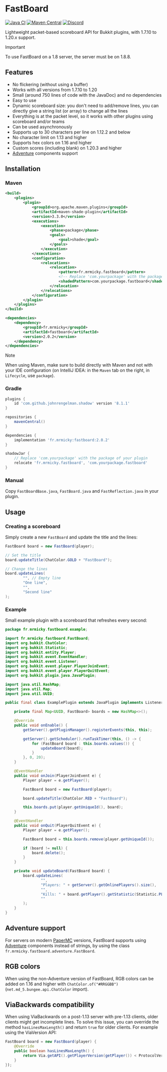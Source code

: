 # FastBoard

[![Java CI](https://github.com/MrMicky-FR/FastBoard/actions/workflows/build.yml/badge.svg)](https://github.com/MrMicky-FR/FastBoard/actions/workflows/build.yml)
[![Maven Central](https://img.shields.io/maven-central/v/fr.mrmicky/fastboard.svg?label=Maven%20Central)](https://central.sonatype.com/artifact/fr.mrmicky/fastboard)
[![Discord](https://img.shields.io/discord/390919659874156560.svg?colorB=5865f2&label=Discord&logo=discord&logoColor=white)](https://discord.gg/q9UwaBT)

Lightweight packet-based scoreboard API for Bukkit plugins, with 1.7.10 to 1.20.x support.

> [!IMPORTANT]
> To use FastBoard on a 1.8 server, the server must be on 1.8.8.

## Features

* No flickering (without using a buffer)
* Works with all versions from 1.7.10 to 1.20
* Small (around 750 lines of code with the JavaDoc) and no dependencies
* Easy to use
* Dynamic scoreboard size: you don't need to add/remove lines, you can directly give a string list (or array) to change all the lines
* Everything is at the packet level, so it works with other plugins using scoreboard and/or teams
* Can be used asynchronously
* Supports up to 30 characters per line on 1.12.2 and below
* No character limit on 1.13 and higher
* Supports hex colors on 1.16 and higher
* Custom scores (including blank) on 1.20.3 and higher
* [Adventure](https://github.com/KyoriPowered/adventure) components support

## Installation

### Maven
```xml
<build>
    <plugins>
        <plugin>
            <groupId>org.apache.maven.plugins</groupId>
            <artifactId>maven-shade-plugin</artifactId>
            <version>3.3.0</version>
            <executions>
                <execution>
                    <phase>package</phase>
                    <goals>
                        <goal>shade</goal>
                    </goals>
                </execution>
            </executions>
            <configuration>
                <relocations>
                    <relocation>
                        <pattern>fr.mrmicky.fastboard</pattern>
                        <!-- Replace 'com.yourpackage' with the package of your plugin ! -->
                        <shadedPattern>com.yourpackage.fastboard</shadedPattern>
                    </relocation>
                </relocations>
            </configuration>
        </plugin>
    </plugins>
</build>

<dependencies>
    <dependency>
        <groupId>fr.mrmicky</groupId>
        <artifactId>fastboard</artifactId>
        <version>2.0.2</version>
    </dependency>
</dependencies>
```

> [!NOTE]
> When using Maven, make sure to build directly with Maven and not with your IDE configuration (on IntelliJ IDEA: in the `Maven` tab on the right, in `Lifecycle`, use `package`).

### Gradle

```groovy
plugins {
    id 'com.github.johnrengelman.shadow' version '8.1.1'
}

repositories {
    mavenCentral()
}

dependencies {
    implementation 'fr.mrmicky:fastboard:2.0.2'
}

shadowJar {
    // Replace 'com.yourpackage' with the package of your plugin 
    relocate 'fr.mrmicky.fastboard', 'com.yourpackage.fastboard'
}
```

### Manual

Copy `FastBoardBase.java`, `FastBoard.java` and `FastReflection.java` in your plugin.

## Usage

### Creating a scoreboard

Simply create a new `FastBoard` and update the title and the lines:

```java
FastBoard board = new FastBoard(player);

// Set the title
board.updateTitle(ChatColor.GOLD + "FastBoard");

// Change the lines
board.updateLines(
        "", // Empty line
        "One line",
        "",
        "Second line"
);
```

### Example

Small example plugin with a scoreboard that refreshes every second:

```java
package fr.mrmicky.fastboard.example;

import fr.mrmicky.fastboard.FastBoard;
import org.bukkit.ChatColor;
import org.bukkit.Statistic;
import org.bukkit.entity.Player;
import org.bukkit.event.EventHandler;
import org.bukkit.event.Listener;
import org.bukkit.event.player.PlayerJoinEvent;
import org.bukkit.event.player.PlayerQuitEvent;
import org.bukkit.plugin.java.JavaPlugin;

import java.util.HashMap;
import java.util.Map;
import java.util.UUID;

public final class ExamplePlugin extends JavaPlugin implements Listener {

    private final Map<UUID, FastBoard> boards = new HashMap<>();

    @Override
    public void onEnable() {
        getServer().getPluginManager().registerEvents(this, this);

        getServer().getScheduler().runTaskTimer(this, () -> {
            for (FastBoard board : this.boards.values()) {
                updateBoard(board);
            }
        }, 0, 20);
    }

    @EventHandler
    public void onJoin(PlayerJoinEvent e) {
        Player player = e.getPlayer();

        FastBoard board = new FastBoard(player);

        board.updateTitle(ChatColor.RED + "FastBoard");

        this.boards.put(player.getUniqueId(), board);
    }

    @EventHandler
    public void onQuit(PlayerQuitEvent e) {
        Player player = e.getPlayer();

        FastBoard board = this.boards.remove(player.getUniqueId());

        if (board != null) {
            board.delete();
        }
    }

    private void updateBoard(FastBoard board) {
        board.updateLines(
                "",
                "Players: " + getServer().getOnlinePlayers().size(),
                "",
                "Kills: " + board.getPlayer().getStatistic(Statistic.PLAYER_KILLS),
                ""
        );
    }
}
```

## Adventure support

For servers on modern [PaperMC](https://papermc.io) versions, FastBoard supports
using [Adventure](https://github.com/KyoriPowered/adventure) components instead of strings,
by using the class `fr.mrmicky.fastboard.adventure.FastBoard`.

## RGB colors

When using the non-Adventure version of FastBoard, RGB colors can be added on 1.16 and higher with `ChatColor.of("#RRGGBB")` (`net.md_5.bungee.api.ChatColor` import).

## ViaBackwards compatibility

When using ViaBackwards on a post-1.13 server with pre-1.13 clients, older clients
might get incomplete lines. To solve this issue, you can override the method `hasLinesMaxLength()` and return `true` for older clients.
For example using the ViaVersion API:
```java
FastBoard board = new FastBoard(player) {
    @Override
    public boolean hasLinesMaxLength() {
        return Via.getAPI().getPlayerVersion(getPlayer()) < ProtocolVersion.v1_13.getVersion(); // or just 'return true;'
    }
});
```

